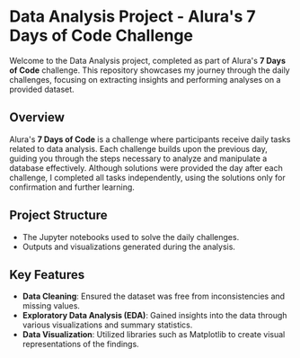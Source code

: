 # Data Analysis Project - Alura's 7 Days of Code Challenge

Welcome to the Data Analysis project, completed as part of Alura's **7 Days of Code** challenge. This repository showcases my journey through the daily challenges, focusing on extracting insights and performing analyses on a provided dataset.

## Overview

Alura's **7 Days of Code** is a challenge where participants receive daily tasks related to data analysis. Each challenge builds upon the previous day, guiding you through the steps necessary to analyze and manipulate a database effectively. Although solutions were provided the day after each challenge, I completed all tasks independently, using the solutions only for confirmation and further learning.

## Project Structure

  - The Jupyter notebooks used to solve the daily challenges.
  - Outputs and visualizations generated during the analysis.


## Key Features

- **Data Cleaning**: Ensured the dataset was free from inconsistencies and missing values.
- **Exploratory Data Analysis (EDA)**: Gained insights into the data through various visualizations and summary statistics.
- **Data Visualization**: Utilized libraries such as Matplotlib to create visual representations of the findings.
